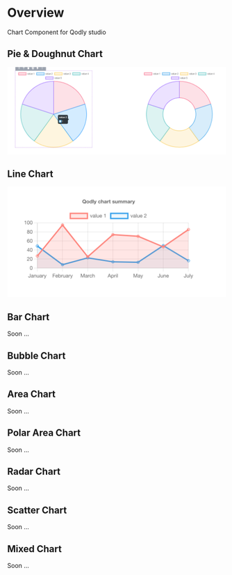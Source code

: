 # Overview

Chart Component for Qodly studio


## Pie & Doughnut Chart
![image info](public/pie.png)

##  Line Chart
![image info](public/line.png)


##  Bar Chart
Soon ...
##  Bubble Chart
Soon ...
##  Area Chart
Soon ...
##  Polar Area Chart
Soon ...
##  Radar Chart
Soon ...
##  Scatter Chart
Soon ...
##  Mixed Chart 
Soon ...